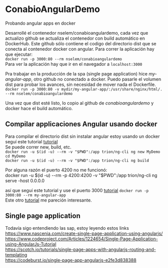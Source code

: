 # ConabioAngularDemo
Probando angular apps en docker  

Desarrollé el contenedor nselem/conabioangulardemo, cada vez que actualizo github se actualiza el contenedor con build automático en DockerHub. Este github sólo contiene el codigo del directorio dist que se conecta al contenedor docker con angular. 
Para correr la aplicación hay que ejecutar:  
`docker run -p 3000:80 --rm nselem/conabioangulardemo`  
Para ver la aplicación hay que ir en el navegador a `localhost:3000`  

Pra trabajar en la producción de la spa (single page application) hice *my-angular-app*, otro github no conectado a docker.
Puedo pasarle el volumen dist para probar los avances, sin necesidad de mover  nada el Dockerfile.    
`docker run -p 3000:80 -v mydir/my-angular-app/:/usr/share/nginx/html/. --rm nselem/conabioangulardemo`  

Una vez que dist esté listo, lo copio al github de *conabioangulardemo* y docker hace el build automático.  

## Compilar applicaciones Angular usando docker  
Para compilar el directorio dist sin instalar angular estoy usando un docker seguí este tutorial [tutorial](https://jaxenter.com/build-and-test-angular-apps-using-docker-132371.html)  
Se puede correr new, build, etc.   
`docker run -u $(id -u) --rm -v "$PWD":/app trion/ng-cli ng new MyDemo  `  
`cd MyDemo`      
`docker run -u $(id -u) --rm -v "$PWD":/app trion/ng-cli ng build`     

Por alguna razón el puerto 4200 no me funcionó:    
docker run -u $(id -u) --rm -p 4200:4200 -v "$PWD":/app trion/ng-cli ng serve -host 0.0.0.0

así que seguí este tutorial y use el puerto 3000 [tutorial](https://medium.com/@DenysVuika/your-angular-apps-as-docker-containers-471f570a7f2  )
`docker run -p 3000:80 --rm my-angular-app`  
Este otro [tutorial](https://mherman.org/blog/dockerizing-an-angular-app/  ) me pareción interesante.     
  
## Single page application     
Todavía sigo entendiendo las sap, estoy leyendo estos links  
https://www.nascenia.com/create-single-page-application-using-angularjs/  
https://www.codeproject.com/Articles/1224654/Single-Page-Application-using-AngularJs-Tutorial  
https://scotch.io/tutorials/single-page-apps-with-angularjs-routing-and-templating  
https://codeburst.io/single-page-app-angularjs-e2fe3d838388
